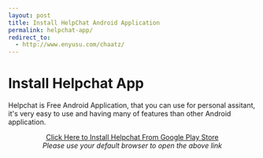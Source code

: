 ```yaml
---
layout: post
title: Install HelpChat Android Application
permalink: helpchat-app/
redirect_to:
  - http://www.enyusu.com/chaatz/
---
```


<div class="jumbotron">
  <h1>Install Helpchat App</h1>
  <p> Helpchat is Free Android Application, that you can use for personal assitant, it's very easy to use and having many of features than other Android application.<p>
<center><a class="btn btn-primary btn-lg" href="http://goo.gl/yppmVv" role="button">Click Here to Install Helpchat From Google Play Store</a><br/>
  <i>Please use your default browser to open the above link</i></center></p>
</div>
